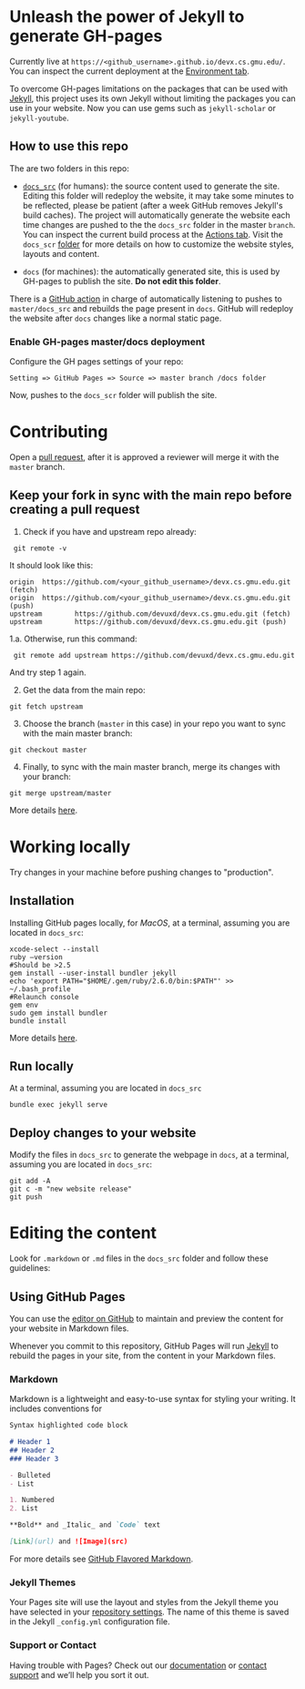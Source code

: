 # Unleash the power of Jekyll to generate GH-pages
Currently live at `https://<github_username>.github.io/devx.cs.gmu.edu/`.  You can inspect the current deployment at the [Environment tab](../../deployments/).

To overcome GH-pages limitations on the packages that can be used with [Jekyll](https://pages.github.com/versions/), this project uses its own Jekyll without limiting the packages you can use in your website. Now you can use gems such as `jekyll-scholar` or `jekyll-youtube`.

## How to use this repo
The are two folders in this repo:
- [`docs_src`](docs_src) (for humans): the source content used to generate the site. Editing this folder will redeploy the website, it may take some minutes to be reflected, please be patient (after a week GitHub removes Jekyll's build caches). The project will automatically generate the website each time changes are pushed to the the `docs_src` folder in the master `branch`. You can inspect the current build process at the [Actions tab](../../actions/). Visit the `docs_scr` [folder](docs_src) for more details on how to customize the website styles, layouts and content.

- `docs` (for machines): the automatically generated site, this is used by GH-pages to publish the site. **Do not edit this folder**.
 
There is a [GitHub action](.github/workflows/deploy_docs.yml) in charge of automatically listening to pushes to `master/docs_src` and rebuilds the page present in `docs`. GitHub will redeploy the website after `docs` changes like a normal static page.

### Enable GH-pages master/docs deployment
Configure the GH pages settings of your repo:
```
Setting => GitHub Pages => Source => master branch /docs folder
```
Now, pushes to the `docs_scr` folder will publish the site.

# Contributing
Open a [pull request](../../pulls), after it is approved a reviewer will merge it with the `master` branch.

## Keep your fork in sync with the main repo before creating a pull request
 1. Check if you have and upstream repo already:
 ```ShellSession
  git remote -v
 ```
 It should look like this:
```ShellSession
origin  https://github.com/<your_github_username>/devx.cs.gmu.edu.git (fetch)
origin  https://github.com/<your_github_username>/devx.cs.gmu.edu.git (push)
upstream        https://github.com/devuxd/devx.cs.gmu.edu.git (fetch)
upstream        https://github.com/devuxd/devx.cs.gmu.edu.git (push)
```
 1.a. Otherwise, run this command:
```ShellSession
 git remote add upstream https://github.com/devuxd/devx.cs.gmu.edu.git
```
 And try step 1 again.
 
 2. Get the data from the main repo:
 ```ShellSession
 git fetch upstream
```
 3. Choose the branch (`master` in this case) in your repo you want to sync with the main master branch:
 ```ShellSession
 git checkout master
 ```
 4. Finally, to sync with the main master branch, merge its changes with your branch:
 ```ShellSession
 git merge upstream/master
```


 More details [here](https://help.github.com/en/github/collaborating-with-issues-and-pull-requests/syncing-a-fork).

# Working locally
Try changes in your machine before pushing changes to "production".

## Installation
Installing GitHub pages locally, for  *MacOS*,
 at a terminal, assuming you are located in `docs_src`: 
```ShellSession
xcode-select --install
ruby —version
#Should be >2.5
gem install --user-install bundler jekyll
echo 'export PATH="$HOME/.gem/ruby/2.6.0/bin:$PATH"' >> ~/.bash_profile
#Relaunch console
gem env
sudo gem install bundler
bundle install
```
More details [here](https://jekyllrb.com/docs/installation/macos/).

## Run locally
At a terminal, assuming you are located in `docs_src`
```ShellSession
bundle exec jekyll serve
```

## Deploy changes to your website
Modify the files in `docs_src` to generate the webpage in `docs`,
 at a terminal, assuming you are located in `docs_src`:
```ShellSession
git add -A
git c -m "new website release"
git push
```
# Editing the content
Look for `.markdown` or `.md` files in the `docs_src` folder and follow these guidelines:

## Using GitHub Pages

You can use the [editor on GitHub](https://help.github.com/en/github/managing-files-in-a-repository/editing-files-in-your-repository) to maintain and preview the content for your website in Markdown files.

Whenever you commit to this repository, GitHub Pages will run [Jekyll](https://jekyllrb.com/) to rebuild the pages in your site, from the content in your Markdown files.

### Markdown

Markdown is a lightweight and easy-to-use syntax for styling your writing. It includes conventions for

```markdown
Syntax highlighted code block

# Header 1
## Header 2
### Header 3

- Bulleted
- List

1. Numbered
2. List

**Bold** and _Italic_ and `Code` text

[Link](url) and ![Image](src)
```

For more details see [GitHub Flavored Markdown](https://guides.github.com/features/mastering-markdown/).

### Jekyll Themes

Your Pages site will use the layout and styles from the Jekyll theme you have selected in your [repository settings](../../settings). The name of this theme is saved in the Jekyll `_config.yml` configuration file.

### Support or Contact

Having trouble with Pages? Check out our [documentation](https://help.github.com/categories/github-pages-basics/) or [contact support](https://github.com/contact) and we’ll help you sort it out.
